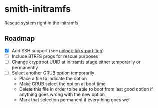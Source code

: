 # smith-initramfs
Rescue system right in the initramfs

## Roadmap

- [x] Add SSH support (see [unlock-luks-partition](https://github.com/ceremcem/unlock-luks-partition))
- [ ] Include BTRFS progs for rescue purposes
- [ ] Change cryptroot UUID at initramfs stage either temporarily or permanently 
- [ ] Select another GRUB option temporarily 
    * Place a file to indicate the option 
    * Make GRUB select the option at boot time 
    * Delete this file in order to be able to boot from last good option if anything goes wrong with the new option 
    * Mark that selection permanent if everything goes well.
